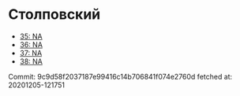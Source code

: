 # Столповский
- [35: NA](35.md)
- [36: NA](36.md)
- [37: NA](37.md)
- [38: NA](38.md)

Commit: 9c9d58f2037187e99416c14b706841f074e2760d
 fetched at: 20201205-121751
